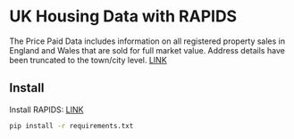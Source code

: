# UK Housing Data with RAPIDS
The Price Paid Data includes information on all registered property sales in England and Wales that are sold for full market value. Address details have been truncated to the town/city level.
[LINK](https://www.kaggle.com/datasets/hm-land-registry/uk-housing-prices-paid/data)

## Install
Install RAPIDS: [LINK](https://rapids.ai/)
```cmd
pip install -r requirements.txt
```